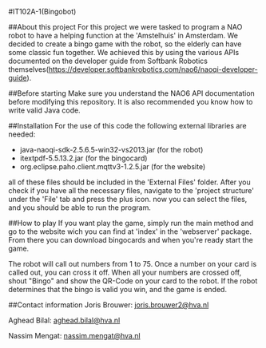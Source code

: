 #IT102A-1(Bingobot)

##About this project
For this project we were tasked to program a NAO robot to have
a helping function at the 'Amstelhuis' in Amsterdam. We decided
to create a bingo game with the robot, so the elderly can have some
classic fun together. We achieved this by using the various
APIs documented on the developer guide from Softbank Robotics themselves(https://developer.softbankrobotics.com/nao6/naoqi-developer-guide).

##Before starting
Make sure you understand the NAO6 API documentation before modifying this repository. It is also recommended you know how to
write valid Java code.

##Installation
For the use of this code the following external libraries are needed:
- java-naoqi-sdk-2.5.6.5-win32-vs2013.jar (for the robot)
- itextpdf-5.5.13.2.jar (for the bingocard)
- org.eclipse.paho.client.mqttv3-1.2.5.jar (for the website)

all of these files should be included in the 'External Files' folder.
After you check if you have all the necessary files, navigate to the
'project structure' under the 'File' tab and press the plus icon. now you
can select the files, and you should be able to run the program.

##How to play
If you want play the game, simply run the main method and go to the
website wich you can find at 'index' in the 'webserver' package.
From there you can download bingocards and when you're ready start
the game.

The robot will call out numbers from 1 to 75. Once a number on your card
is called out, you can cross it off. When all your numbers are crossed off, shout
"Bingo" and show the QR-Code on your card to the robot. If the robot determines
that the bingo is valid you win, and the game is ended.

##Contact information
Joris Brouwer:  joris.brouwer2@hva.nl

Aghead Bilal:   aghead.bilal@hva.nl

Nassim Mengat:  nassim.mengat@hva.nl
